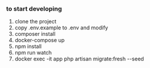 ### to start developing

1. clone the project
2. copy .env.example to .env and modify
3. composer install
4. docker-compose up
5. npm install
6. npm run watch
7. docker exec -it app php artisan migrate:fresh --seed